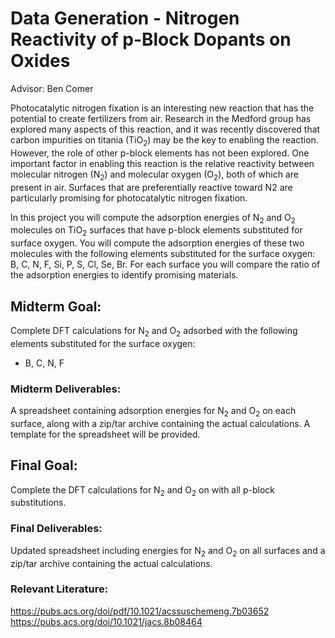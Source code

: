 # Data Generation - Nitrogen Reactivity of p-Block Dopants on Oxides
Advisor: Ben Comer

Photocatalytic nitrogen fixation is an interesting new reaction that has the potential to create fertilizers from air. Research in the Medford group has explored many aspects of this reaction, and it was recently discovered that carbon impurities on titania (TiO<sub>2</sub>) may be the key to enabling the reaction. However, the role of other p-block elements has not been explored. One important factor in enabling this reaction is the relative reactivity between molecular nitrogen (N<sub>2</sub>) and molecular oxygen (O<sub>2</sub>), both of which are present in air. Surfaces that are preferentially reactive toward N2 are particularly promising for photocatalytic nitrogen fixation.

In this project you will compute the adsorption energies of N<sub>2</sub> and O<sub>2</sub> molecules on TiO<sub>2</sub> surfaces that have p-block elements substituted for surface oxygen. You will compute the adsorption energies of these two molecules with the following elements substituted for the surface oxygen: B, C, N, F, Si, P, S, Cl, Se, Br. For each surface you will compare the ratio of the adsorption energies to identify promising materials.

## Midterm Goal:

Complete DFT calculations for N<sub>2</sub> and O<sub>2</sub> adsorbed with the following elements substituted for the surface oxygen:

* B, C, N, F

### Midterm Deliverables:
A spreadsheet containing adsorption energies for N<sub>2</sub> and O<sub>2</sub> on each surface, along with a zip/tar archive containing the actual calculations. A template for the spreadsheet will be provided.

## Final Goal:

Complete the DFT calculations for N<sub>2</sub> and O<sub>2</sub> on with all p-block substitutions.

### Final Deliverables:
Updated spreadsheet including energies for N<sub>2</sub> and O<sub>2</sub> on all surfaces and a zip/tar archive containing the actual calculations.

### Relevant Literature:
https://pubs.acs.org/doi/pdf/10.1021/acssuschemeng.7b03652
https://pubs.acs.org/doi/10.1021/jacs.8b08464
